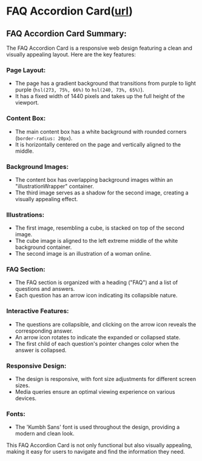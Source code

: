 # FAQ Accordion Card([url](https://cgnnanna.github.io/Faq-Accordion-Card/))

## FAQ Accordion Card Summary:

The FAQ Accordion Card is a responsive web design featuring a clean and visually appealing layout. Here are the key features:

### Page Layout:
- The page has a gradient background that transitions from purple to light purple (`hsl(273, 75%, 66%)` to `hsl(240, 73%, 65%)`).
- It has a fixed width of 1440 pixels and takes up the full height of the viewport.

### Content Box:
- The main content box has a white background with rounded corners (`border-radius: 20px`).
- It is horizontally centered on the page and vertically aligned to the middle.

### Background Images:
- The content box has overlapping background images within an "illustrationWrapper" container.
- The third image serves as a shadow for the second image, creating a visually appealing effect.

### Illustrations:
- The first image, resembling a cube, is stacked on top of the second image.
- The cube image is aligned to the left extreme middle of the white background container.
- The second image is an illustration of a woman online.

### FAQ Section:
- The FAQ section is organized with a heading ("FAQ") and a list of questions and answers.
- Each question has an arrow icon indicating its collapsible nature.

### Interactive Features:
- The questions are collapsible, and clicking on the arrow icon reveals the corresponding answer.
- An arrow icon rotates to indicate the expanded or collapsed state.
- The first child of each question's pointer changes color when the answer is collapsed.

### Responsive Design:
- The design is responsive, with font size adjustments for different screen sizes.
- Media queries ensure an optimal viewing experience on various devices.

### Fonts:
- The 'Kumbh Sans' font is used throughout the design, providing a modern and clean look.

This FAQ Accordion Card is not only functional but also visually appealing, making it easy for users to navigate and find the information they need.
